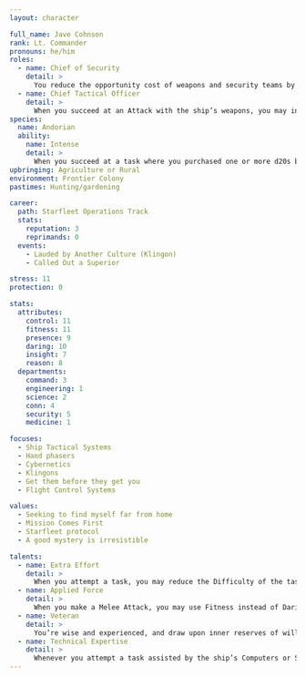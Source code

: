 ```yaml
---
layout: character

full_name: Jave Cohnson
rank: Lt. Commander
pronouns: he/him
roles: 
  - name: Chief of Security
    detail: >
      You reduce the opportunity cost of weapons and security teams by 1, to a minimum of 0. Further, when you succeed at an Attack against an enemy during personal combat, you may spend 1 Momentum to increase the Difficulty of that enemy’s next Attack by 1.
  - name: Chief Tactical Officer 
    detail: >
      When you succeed at an Attack with the ship’s weapons, you may increase the damage rating of that weapon system by spending 1 Momentum rather than 2.
species: 
  name: Andorian
  ability:
    name: Intense
    detail: >
      When you succeed at a task where you purchased one or more d20s by adding to Threat, you generate 1 bonus Momentum for each d20 purchased. Bonus Momentum may not be saved.
upbringing: Agriculture or Rural
environment: Frontier Colony
pastimes: Hunting/gardening

career:
  path: Starfleet Operations Track
  stats:
    reputation: 3
    reprimands: 0
  events:
    - Lauded by Another Culture (Klingon)
    - Called Out a Superior

stress: 11
protection: 0

stats:
  attributes:
    control: 11
    fitness: 11
    presence: 9
    daring: 10
    insight: 7
    reason: 8
  departments:
    command: 3
    engineering: 1
    science: 2
    conn: 4
    security: 5
    medicine: 1

focuses:
  - Ship Tactical Systems
  - Hand phasers 
  - Cybernetics
  - Klingons
  - Get them before they get you
  - Flight Control Systems

values:
  - Seeking to find myself far from home
  - Mission Comes First
  - Starfleet protocol
  - A good mystery is irresistible

talents:
  - name: Extra Effort
    detail: >
      When you attempt a task, you may reduce the Difficulty of the task by 1, to a minimum of 0. However, once the task is completed, you immediately take Stress equal to the original Difficulty of the task.
  - name: Applied Force
    detail: >
      When you make a Melee Attack, you may use Fitness instead of Daring. In addition, you add 1 to the Severity of your Unarmed Attacks.
  - name: Veteran
    detail: >
      You’re wise and experienced, and draw upon inner reserves of willpower and determination in a measured and considered way. Whenever you spend Determination, roll a d20. If you roll equal to or less than your Control rating, you immediately regain that point of Determination. If you are Starfleet or military, you hold a rank of at least lieutenant commander, or an enlisted rate of at least chief petty officer.
  - name: Technical Expertise
    detail: >
      Whenever you attempt a task assisted by the ship’s Computers or Sensors, you may re-roll one d20 in your pool, or you may allow the ship to re-roll its d20.
---
```

